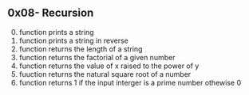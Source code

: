 ## 0x08- Recursion
0. function prints a string
1. function prints a string in reverse
2. function returns the length of a string
3. function returns the factorial of a given number
4. function returns the value of x raised to the power of y 
5. fuuction returns the natural square root of a number
6. function returns 1 if the input interger is a prime number othewise 0
